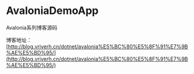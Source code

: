 # AvaloniaDemoApp
Avalonia系列博客源码

博客地址：[http://blog.vriverh.cn/dotnet/avalonia%E5%BC%80%E5%8F%91%E7%9B%AE%E5%BD%95/](http://blog.vriverh.cn/dotnet/avalonia%E5%BC%80%E5%8F%91%E7%9B%AE%E5%BD%95/)

